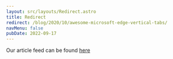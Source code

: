 ```yaml
---
layout: src/layouts/Redirect.astro
title: Redirect
redirect: /blog/2020/10/awesome-microsoft-edge-vertical-tabs/
navMenu: false
pubDate: 2022-09-17
---
```

<div>
Our article feed can be found <a href="/blog/2020/10/awesome-microsoft-edge-vertical-tabs/">here</a>
</div>
